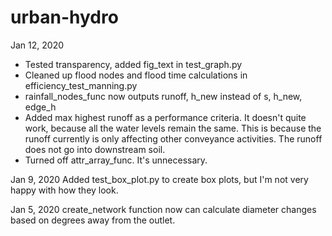 # urban-hydro 
Jan 12, 2020
- Tested transparency, added fig_text in test_graph.py
- Cleaned up flood nodes and flood time calculations in efficiency_test_manning.py
- rainfall_nodes_func now outputs runoff, h_new instead of s, h_new, edge_h
- Added max highest runoff as a performance criteria. It doesn't quite work, because all the water levels remain the same.
This is because the runoff currently is only affecting other conveyance activities. The runoff does not go into downstream
soil. 
- Turned off attr_array_func. It's unnecessary.

Jan 9, 2020
Added test_box_plot.py to create box plots, but I'm not very happy with how they look. 

Jan 5, 2020
create_network function now can calculate diameter changes based on degrees away from the outlet.